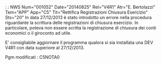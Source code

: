  :  : NWS Num="001052" Date="20140825" Rel="V4R1" Atr="E. Bertolazzi" Tem="APP" App="C5" Tit="Rettifica Registrazioni Chiusura Esercizio" Sts="20"
 In data 27/12/2013 è stato introdotto un errore nella procedura riguardante la scrittura delle  registrazioni di chiusura esercizio.
 In particolare, poteva non essere scritta la registrazione di chiusura dei conti economici  o il giroconto ad utile.

 E' consigliabile aggiornare il programma qualora si sia installata una DEV V4R1 con data superiore
 al 27/12/2013.

 Pgm modificati :  C5NOTA0
